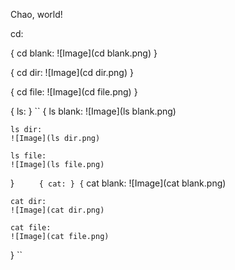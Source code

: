 Chao, world!

cd:



{ cd blank: ![Image](cd blank.png) }



{ cd dir: ![Image](cd dir.png) }



{ cd file: ![Image](cd file.png) }


     
{
ls:
}
``
{
    ls blank:
    ![Image](ls blank.png)
    
    ls dir:
    ![Image](ls dir.png)
    
    ls file:
    ![Image](ls file.png)
}
``     
{
cat:
}
{
`` 
    cat blank:
    ![Image](cat blank.png)
    
    cat dir:
    ![Image](cat dir.png)
    
    cat file:
    ![Image](cat file.png)
}
``     
